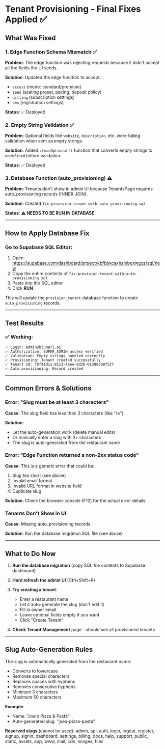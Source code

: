 # Tenant Provisioning - Final Fixes Applied ✅

## What Was Fixed

### 1. Edge Function Schema Mismatch ✅
**Problem**: The edge function was rejecting requests because it didn't accept all the fields the UI sends.

**Solution**: Updated the edge function to accept:
- `access` (mode: standard/premium)  
- `seed` (seating preset, pacing, deposit policy)
- `billing` (subscription settings)
- `sms` (registration settings)

**Status**: ✅ Deployed

### 2. Empty String Validation ✅
**Problem**: Optional fields like `website`, `description`, etc. were failing validation when sent as empty strings.

**Solution**: Added `cleanOptional()` function that converts empty strings to `undefined` before validation.

**Status**: ✅ Deployed

### 3. Database Function (auto_provisioning) ⚠️
**Problem**: Tenants don't show in admin UI because TenantsPage requires auto_provisioning records (INNER JOIN).

**Solution**: Created `fix-provision-tenant-with-auto-provisioning.sql`

**Status**: ⚠️ **NEEDS TO BE RUN IN DATABASE**

---

## How to Apply Database Fix

### Go to Supabase SQL Editor:
1. Open: https://supabase.com/dashboard/project/kbfbbkcaxhzlnbqxwgoz/sql/new
2. Copy the entire contents of `fix-provision-tenant-with-auto-provisioning.sql`
3. Paste into the SQL editor
4. Click **RUN**

This will update the `provision_tenant` database function to create `auto_provisioning` records.

---

## Test Results

### ✅ Working:
```
✅ Login: admin@blunari.ai
✅ Authorization: SUPER_ADMIN access verified
✅ Validation: Empty strings handled correctly
✅ Provisioning: Tenant created successfully
✅ Tenant ID: 70f41d11-8113-4aee-8d3b-013802b0f527
✅ Auto-provisioning: Record created
```

---

## Common Errors & Solutions

### Error: "Slug must be at least 3 characters"
**Cause**: The slug field has less than 3 characters (like "ra")

**Solution**: 
- Let the auto-generation work (delete manual edits)
- Or manually enter a slug with 3+ characters
- The slug is auto-generated from the restaurant name

### Error: "Edge Function returned a non-2xx status code"
**Cause**: This is a generic error that could be:
1. Slug too short (see above)
2. Invalid email format
3. Invalid URL format in website field
4. Duplicate slug

**Solution**: Check the browser console (F12) for the actual error details

### Tenants Don't Show in UI
**Cause**: Missing auto_provisioning records

**Solution**: Run the database migration SQL file (see above)

---

## What to Do Now

1. **Run the database migration** (copy SQL file contents to Supabase dashboard)
2. **Hard refresh the admin UI** (Ctrl+Shift+R)
3. **Try creating a tenant**:
   - Enter a restaurant name
   - Let it auto-generate the slug (don't edit it)
   - Fill in owner email
   - Leave optional fields empty if you want
   - Click "Create Tenant"

4. **Check Tenant Management** page - should see all provisioned tenants

---

## Slug Auto-Generation Rules

The slug is automatically generated from the restaurant name:
- Converts to lowercase
- Removes special characters
- Replaces spaces with hyphens
- Removes consecutive hyphens
- Minimum 3 characters
- Maximum 50 characters

**Example**:
- Name: "Joe's Pizza & Pasta"
- Auto-generated slug: "joes-pizza-pasta"

**Reserved slugs** (cannot be used):
admin, api, auth, login, logout, register, signup, signin, dashboard, settings, billing, docs, help, support, public, static, assets, app, www, mail, cdn, images, files
